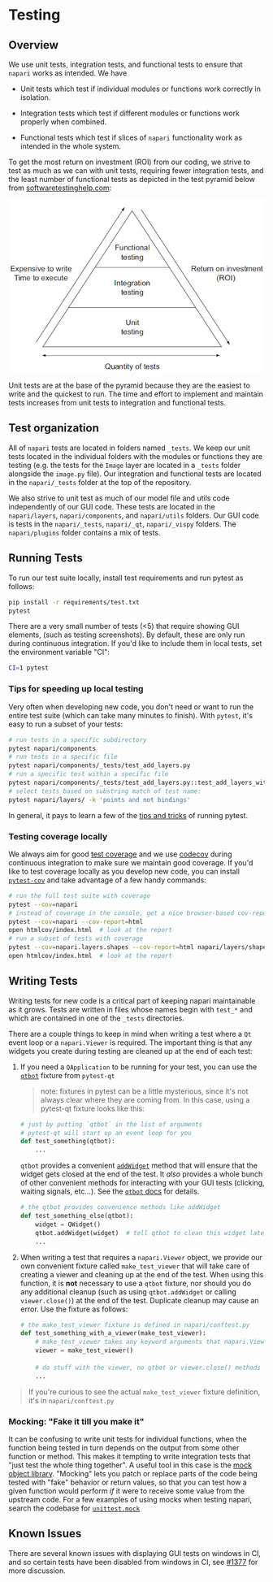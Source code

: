 # Testing

## Overview

We use unit tests, integration tests, and functional tests to ensure that
`napari` works as intended. We have

- Unit tests which test if individual modules or functions work correctly
in isolation.

- Integration tests which test if different modules or functions work properly
when combined.

- Functional tests which test if slices of `napari` functionality work as
intended in the whole system.

To get the most return on investment (ROI) from our coding, we strive to test as
much as we can with unit tests, requiring fewer integration tests, and the least number
of functional tests as depicted in the test pyramid below from
[softwaretestinghelp.com](https://www.softwaretestinghelp.com/the-difference-between-unit-integration-and-functional-testing/):

![tests](images/tests.png)

Unit tests are at the base of the pyramid because they are the easiest to write and
the quickest to run. The time and effort to implement and maintain tests increases
from unit tests to integration and functional tests.

## Test organization

All of `napari` tests are located in folders named `_tests`. We keep our unit
tests located in the individual folders with the modules or functions they are
testing (e.g. the tests for the `Image` layer are located in a `_tests` folder
alongside the `image.py` file). Our integration and functional tests are located in
the `napari/_tests` folder at the top of the repository.

We also strive to unit test as much of our model file and utils code independently of
our GUI code. These tests are located in the `napari/layers`, `napari/components`,
and `napari/utils` folders. Our GUI code is tests in the `napari/_tests`, 
`napari/_qt`, `napari/_vispy` folders. The `napari/plugins` folder contains a mix
of tests.

## Running Tests

To run our test suite locally, install test requirements and run pytest as follows:

```sh
pip install -r requirements/test.txt
pytest
```

There are a very small number of tests (<5) that require showing GUI elements, (such
as testing screenshots). By default, these are only run during continuous integration.
If you'd like to include them in local tests, set the environment variable "CI":

```sh
CI=1 pytest
```

### Tips for speeding up local testing

Very often when developing new code, you don't need or want to run the entire test suite (which can take many minutes to finish).  With `pytest`, it's easy to run a subset of your tests:

```sh
# run tests in a specific subdirectory
pytest napari/components
# run tests in a specific file
pytest napari/components/_tests/test_add_layers.py
# run a specific test within a specific file
pytest napari/components/_tests/test_add_layers.py::test_add_layers_with_plugins
# select tests based on substring match of test name:
pytest napari/layers/ -k 'points and not bindings'
```

In general, it pays to learn a few of the [tips and tricks](https://docs.pytest.org/en/latest/example/index.html) of running pytest.

### Testing coverage locally

We always aim for good [test coverage](https://en.wikipedia.org/wiki/Code_coverage) and we use [codecov](https://codecov.io/gh/napari/napari) during continuous integration to make sure we maintain good coverage.  If you'd like to test coverage locally as you develop new code, you can install [`pytest-cov`](https://github.com/pytest-dev/pytest-cov) and take advantage of a few handy commands:

```sh
# run the full test suite with coverage
pytest --cov=napari
# instead of coverage in the console, get a nice browser-based cov-report
pytest --cov=napari --cov-report=html
open htmlcov/index.html  # look at the report
# run a subset of tests with coverage
pytest --cov=napari.layers.shapes --cov-report=html napari/layers/shapes
open htmlcov/index.html  # look at the report
```

## Writing Tests

Writing tests for new code is a critical part of keeping napari maintainable as
it grows. Tests are written in files whose names
begin with `test_*` and which are contained in one of the `_tests` directories.

There are a couple things to keep in mind when writing a test where a `Qt` event
loop or a `napari.Viewer` is required.  The important thing is that any widgets
you create during testing are cleaned up at the end of each test:

1. If you need a `QApplication` to be running for your test, you can use the
   [`qtbot`](https://pytest-qt.readthedocs.io/en/latest/reference.html#pytestqt.qtbot.QtBot) fixture from `pytest-qt`

    > note: fixtures in pytest can be a little mysterious, since it's not always
    > clear where they are coming from.  In this case, using a pytest-qt fixture
    > looks like this:

    ```python
    # just by putting `qtbot` in the list of arguments
    # pytest-qt will start up an event loop for you
    def test_something(qtbot):
        ...
    ```

   `qtbot` provides a convenient
   [`addWidget`](https://pytest-qt.readthedocs.io/en/latest/reference.html#pytestqt.qtbot.QtBot.addWidget)
   method that will ensure that the widget gets closed at the end of the test.
   It *also* provides a whole bunch of other
   convenient methods for interacting with your GUI tests (clicking, waiting
   signals, etc...).  See the [`qtbot` docs](https://pytest-qt.readthedocs.io/en/latest/reference.html#pytestqt.qtbot.QtBot) for details.

    ```python
    # the qtbot provides convenience methods like addWidget
    def test_something_else(qtbot):
        widget = QWidget()
        qtbot.addWidget(widget)  # tell qtbot to clean this widget later
        ...
    ```

2. When writing a test that requires a `napari.Viewer` object, we provide our
   own convenient fixture called `make_test_viewer` that will take care of
   creating a viewer and cleaning up at the end of the test.  When using this
   function, it is **not** necessary to use a `qtbot` fixture, nor should you do
   any additional cleanup (such as using `qtbot.addWidget` or calling
   `viewer.close()`) at the end of the test.  Duplicate cleanup may cause an
   error.  Use the fixture as follows:

    ```python
    # the make_test_viewer fixture is defined in napari/conftest.py
    def test_something_with_a_viewer(make_test_viewer):
        # make_test_viewer takes any keyword arguments that napari.Viewer() takes
        viewer = make_test_viewer()

        # do stuff with the viewer, no qtbot or viewer.close() methods needed.
        ...
    ```

> If you're curious to see the actual `make_test_viewer` fixture definition, it's
> in `napari/conftest.py`

### Mocking: "Fake it till you make it"

It can be confusing to write unit tests for individual functions, when the
function being tested in turn depends on the output from some other function or
method.  This makes it tempting to write integration tests that "just test the
whole thing together".  A useful tool in this case is the [mock object
library](https://docs.python.org/3/library/unittest.mock.html).  "Mocking" lets
you patch or replace parts of the code being tested with "fake" behavior or
return values, so that you can test how a given function would perform *if* it
were to receive some value from the upstream code.  For a few examples of using
mocks when testing napari, search the codebase for
[`unittest.mock`](https://github.com/napari/napari/search?q=%22unittest.mock%22&type=Code)

## Known Issues

There are several known issues with displaying GUI tests on windows in CI, and
so certain tests have been disabled from windows in CI, see
[#1377](https://github.com/napari/napari/pull/1377) for more discussion.
